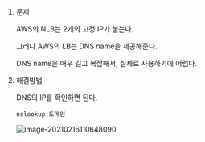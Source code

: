 1. 문제

   AWS의 NLB는 2개의 고정 IP가 붙는다.

   그러나 AWS의 LB는 DNS name을 제공해준다.

   DNS name은 매우 길고 복잡해서, 실제로 사용하기에 어렵다.

   

2. 해결방법

   

   DNS의 IP를 확인하면 된다.

   

   ```
   nslookup 도메인
   ```

   

   ![image-20210216110648090](C:\Users\jihong.kim\AppData\Roaming\Typora\typora-user-images\image-20210216110648090.png)

   

   

